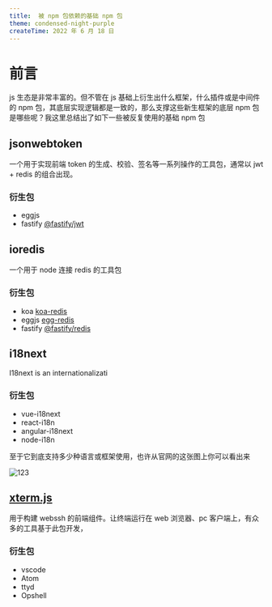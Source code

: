 ```yaml
---
title:  被 npm 包依赖的基础 npm 包
theme: condensed-night-purple
createTime: 2022 年 6 月 18 日
---
```

# 前言

js 生态是非常丰富的。但不管在 js 基础上衍生出什么框架，什么插件或是中间件的 npm 包，其底层实现逻辑都是一致的，那么支撑这些新生框架的底层 npm 包是哪些呢？我这里总结出了如下一些被反复使用的基础 npm 包

## jsonwebtoken
一个用于实现前端 token 的生成、校验、签名等一系列操作的工具包，通常以 jwt + redis 的组合出现。

### 衍生包
- eggjs
- fastify [@fastify/jwt](!https://github.com/nearform/fast-jwt/blob/master/package.json)

## ioredis
一个用于 node 连接 redis 的工具包
### 衍生包
- koa [koa-redis](!https://github.com/koajs/koa-redis)
- eggjs [egg-redis](!https://github.com/eggjs/egg-redis)
- fastify [@fastify/redis](!https://github.com/fastify/fastify-redis)

## i18next
I18next is an internationalizati

### 衍生包
- vue-i18next
- react-i18n
- angular-i18next
- node-i18n  
  
至于它到底支持多少种语言或框架使用，也许从官网的这张图上你可以看出来  

![123](https://1143667985-files.gitbook.io/~/files/v0/b/gitbook-x-prod.appspot.com/o/spaces%2F-L9iS6Wm2hynS5H9Gj7j%2Fuploads%2FirOYLVMDW2PEQkhDdZ3N%2Fi18next_eco.jpg?alt=media&token=326ef734-6389-4950-a4d6-19f9e9daaba5)

## [xterm.js](https://github.com/xtermjs/xterm.js)
用于构建 webssh 的前端组件。让终端运行在 web 浏览器、pc 客户端上，有众多的工具基于此包开发，

### 衍生包
- vscode
- Atom
- ttyd
- Opshell 
